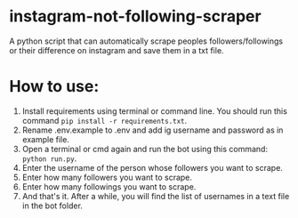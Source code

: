 # instagram-not-following-scraper
A python script that can automatically scrape peoples followers/followings or their difference on instagram and save them in a txt file.

# How to use:

1. Install requirements using terminal or command line. You should run this command `pip install -r requirements.txt`.
2. Rename .env.example to .env and add ig username and password as in example file.
3. Open a terminal or cmd again and run the bot using this command: `python run.py`.
4. Enter the username of the person whose followers you want to scrape.
5. Enter how many followers you want to scrape.
6. Enter how many followings you want to scrape.
7. And that's it. After a while, you will find the list of usernames in a text file in the bot folder.
